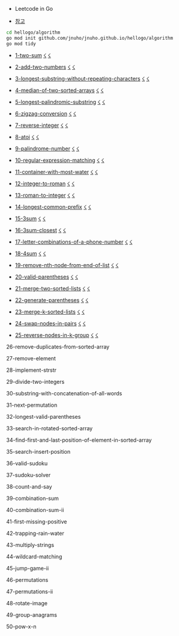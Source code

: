 
- Leetcode in Go

- [참고](https://github.com/austingebauer/go-leetcode)

```sh
cd hellogo/algorithm
go mod init github.com/jnuho/jnuho.github.io/hellogo/algorithm
go mod tidy
```

- [1-two-sum](https://raw.githubusercontent.com/jnuho/jnuho.github.io/master/hellogo/algorithm/1-two-sum/README.md) [☇](https://raw.githubusercontent.com/jnuho/jnuho.github.io/master/hellogo/algorithm/1-two-sum/solution.go) [☇](https://raw.githubusercontent.com/jnuho/jnuho.github.io/master/hellogo/algorithm/1-two-sum/solution_test.go)

- [2-add-two-numbers](https://raw.githubusercontent.com/jnuho/jnuho.github.io/master/hellogo/algorithm/2-add-two-numbers/README.md) [☇](https://raw.githubusercontent.com/jnuho/jnuho.github.io/master/hellogo/algorithm/2-add-two-numbers/solution.go) [☇](https://raw.githubusercontent.com/jnuho/jnuho.github.io/master/hellogo/algorithm/2-add-two-numbers/solution_test.go)


- [3-longest-substring-without-repeating-characters](https://raw.githubusercontent.com/jnuho/jnuho.github.io/master/hellogo/algorithm/3-longest-substring-without-repeating-characters/README.md) [☇](https://raw.githubusercontent.com/jnuho/jnuho.github.io/master/hellogo/algorithm/3-longest-substring-without-repeating-characters/solution.go) [☇](https://raw.githubusercontent.com/jnuho/jnuho.github.io/master/hellogo/algorithm/3-longest-substring-without-repeating-characters/solution_test.go)


- [4-median-of-two-sorted-arrays](https://raw.githubusercontent.com/jnuho/jnuho.github.io/master/hellogo/algorithm/4-median-of-two-sorted-arrays/README.md) [☇](https://raw.githubusercontent.com/jnuho/jnuho.github.io/master/hellogo/algorithm/4-median-of-two-sorted-arrays/solution.go) [☇](https://raw.githubusercontent.com/jnuho/jnuho.github.io/master/hellogo/algorithm/4-median-of-two-sorted-arrays/solution_test.go)

- [5-longest-palindromic-substring](https://raw.githubusercontent.com/jnuho/jnuho.github.io/master/hellogo/algorithm/5-longest-palindromic-substring/README.md) [☇](https://raw.githubusercontent.com/jnuho/jnuho.github.io/master/hellogo/algorithm/5-longest-palindromic-substring/solution.go) [☇](https://raw.githubusercontent.com/jnuho/jnuho.github.io/master/hellogo/algorithm/5-longest-palindromic-substring/solution_test.go)

- [6-zigzag-conversion](https://raw.githubusercontent.com/jnuho/jnuho.github.io/master/hellogo/algorithm/6-zigzag-conversion/README.md) [☇](https://raw.githubusercontent.com/jnuho/jnuho.github.io/master/hellogo/algorithm/6-zigzag-conversion/solution.go) [☇](https://raw.githubusercontent.com/jnuho/jnuho.github.io/master/hellogo/algorithm/6-zigzag-conversion/solution_test.go)


- [7-reverse-integer](https://raw.githubusercontent.com/jnuho/jnuho.github.io/master/hellogo/algorithm/7-reverse-integer/README.md) [☇](https://raw.githubusercontent.com/jnuho/jnuho.github.io/master/hellogo/algorithm/7-reverse-integer/solution.go) [☇](https://raw.githubusercontent.com/jnuho/jnuho.github.io/master/hellogo/algorithm/7-reverse-integer/solution_test.go)


- [8-atoi](https://raw.githubusercontent.com/jnuho/jnuho.github.io/master/hellogo/algorithm/8-atoi/README.md) [☇](https://raw.githubusercontent.com/jnuho/jnuho.github.io/master/hellogo/algorithm/8-atoi/solution.go) [☇](https://raw.githubusercontent.com/jnuho/jnuho.github.io/master/hellogo/algorithm/8-atoi/solution_test.go)

- [9-palindrome-number](https://raw.githubusercontent.com/jnuho/jnuho.github.io/master/hellogo/algorithm/9-palindrome-number/README.md) [☇](https://raw.githubusercontent.com/jnuho/jnuho.github.io/master/hellogo/algorithm/9-palindrome-number/solution.go) [☇](https://raw.githubusercontent.com/jnuho/jnuho.github.io/master/hellogo/algorithm/9-palindrome-number/solution_test.go)

- [10-regular-expression-matching](https://raw.githubusercontent.com/jnuho/jnuho.github.io/master/hellogo/algorithm/10-regular-expression-matching/README.md) [☇](https://raw.githubusercontent.com/jnuho/jnuho.github.io/master/hellogo/algorithm/10-regular-expression-matching/solution.go) [☇](https://raw.githubusercontent.com/jnuho/jnuho.github.io/master/hellogo/algorithm/10-regular-expression-matching/solution_test.go)

- [11-container-with-most-water](https://raw.githubusercontent.com/jnuho/jnuho.github.io/master/hellogo/algorithm/11-container-with-most-water/README.md) [☇](https://raw.githubusercontent.com/jnuho/jnuho.github.io/master/hellogo/algorithm/11-container-with-most-water/solution.go) [☇](https://raw.githubusercontent.com/jnuho/jnuho.github.io/master/hellogo/algorithm/11-container-with-most-water/solution_test.go)

- [12-integer-to-roman](https://raw.githubusercontent.com/jnuho/jnuho.github.io/master/hellogo/algorithm/12-integer-to-roman/README.md) [☇](https://raw.githubusercontent.com/jnuho/jnuho.github.io/master/hellogo/algorithm/12-integer-to-roman/solution.go) [☇](https://raw.githubusercontent.com/jnuho/jnuho.github.io/master/hellogo/algorithm/12-integer-to-roman/solution_test.go)

- [13-roman-to-integer](https://raw.githubusercontent.com/jnuho/jnuho.github.io/master/hellogo/algorithm/13-roman-to-integer/README.md) [☇](https://raw.githubusercontent.com/jnuho/jnuho.github.io/master/hellogo/algorithm/13-roman-to-integer/solution.go) [☇](https://raw.githubusercontent.com/jnuho/jnuho.github.io/master/hellogo/algorithm/13-roman-to-integer/solution_test.go)

- [14-longest-common-prefix](https://raw.githubusercontent.com/jnuho/jnuho.github.io/master/hellogo/algorithm/14-longest-common-prefix/README.md) [☇](https://raw.githubusercontent.com/jnuho/jnuho.github.io/master/hellogo/algorithm/14-longest-common-prefix/solution.go) [☇](https://raw.githubusercontent.com/jnuho/jnuho.github.io/master/hellogo/algorithm/14-longest-common-prefix/solution_test.go)

- [15-3sum](https://raw.githubusercontent.com/jnuho/jnuho.github.io/master/hellogo/algorithm/15-3sum/README.md) [☇](https://raw.githubusercontent.com/jnuho/jnuho.github.io/master/hellogo/algorithm/15-3sum/solution.go) [☇](https://raw.githubusercontent.com/jnuho/jnuho.github.io/master/hellogo/algorithm/15-3sum/solution_test.go)

- [16-3sum-closest](https://raw.githubusercontent.com/jnuho/jnuho.github.io/master/hellogo/algorithm/16-3sum-closest/README.md) [☇](https://raw.githubusercontent.com/jnuho/jnuho.github.io/master/hellogo/algorithm/16-3sum-closest/solution.go) [☇](https://raw.githubusercontent.com/jnuho/jnuho.github.io/master/hellogo/algorithm/16-3sum-closest/solution_test.go)

- [17-letter-combinations-of-a-phone-number](https://raw.githubusercontent.com/jnuho/jnuho.github.io/master/hellogo/algorithm/17-letter-combinations-of-a-phone-number/README.md) [☇](https://raw.githubusercontent.com/jnuho/jnuho.github.io/master/hellogo/algorithm/17-letter-combinations-of-a-phone-number/solution.go) [☇](https://raw.githubusercontent.com/jnuho/jnuho.github.io/master/hellogo/algorithm/17-letter-combinations-of-a-phone-number/solution_test.go)

- [18-4sum](https://raw.githubusercontent.com/jnuho/jnuho.github.io/master/hellogo/algorithm/18-4sum/README.md) [☇](https://raw.githubusercontent.com/jnuho/jnuho.github.io/master/hellogo/algorithm/18-4sum/solution.go) [☇](https://raw.githubusercontent.com/jnuho/jnuho.github.io/master/hellogo/algorithm/18-4sum/solution_test.go)

- [19-remove-nth-node-from-end-of-list](https://raw.githubusercontent.com/jnuho/jnuho.github.io/master/hellogo/algorithm/19-remove-nth-node-from-end-of-list/README.md) [☇](https://raw.githubusercontent.com/jnuho/jnuho.github.io/master/hellogo/algorithm/19-remove-nth-node-from-end-of-list/solution.go) [☇](https://raw.githubusercontent.com/jnuho/jnuho.github.io/master/hellogo/algorithm/19-remove-nth-node-from-end-of-list/solution_test.go)

- [20-valid-parentheses](https://raw.githubusercontent.com/jnuho/jnuho.github.io/master/hellogo/algorithm/20-valid-parentheses/README.md) [☇](https://raw.githubusercontent.com/jnuho/jnuho.github.io/master/hellogo/algorithm/20-valid-parentheses/solution.go) [☇](https://raw.githubusercontent.com/jnuho/jnuho.github.io/master/hellogo/algorithm/20-valid-parentheses/solution_test.go)

- [21-merge-two-sorted-lists](https://raw.githubusercontent.com/jnuho/jnuho.github.io/master/hellogo/algorithm/21-merge-two-sorted-lists/README.md) [☇](https://raw.githubusercontent.com/jnuho/jnuho.github.io/master/hellogo/algorithm/21-merge-two-sorted-lists/solution.go) [☇](https://raw.githubusercontent.com/jnuho/jnuho.github.io/master/hellogo/algorithm/21-merge-two-sorted-lists/solution_test.go)

- [22-generate-parentheses](https://raw.githubusercontent.com/jnuho/jnuho.github.io/master/hellogo/algorithm/22-generate-parentheses/README.md) [☇](https://raw.githubusercontent.com/jnuho/jnuho.github.io/master/hellogo/algorithm/22-generate-parentheses/solution.go) [☇](https://raw.githubusercontent.com/jnuho/jnuho.github.io/master/hellogo/algorithm/22-generate-parentheses/solution_test.go)

- [23-merge-k-sorted-lists](https://raw.githubusercontent.com/jnuho/jnuho.github.io/master/hellogo/algorithm/23-merge-k-sorted-lists/README.md) [☇](https://raw.githubusercontent.com/jnuho/jnuho.github.io/master/hellogo/algorithm/23-merge-k-sorted-lists/solution.go) [☇](https://raw.githubusercontent.com/jnuho/jnuho.github.io/master/hellogo/algorithm/23-merge-k-sorted-lists/solution_test.go)

- [24-swap-nodes-in-pairs](https://raw.githubusercontent.com/jnuho/jnuho.github.io/master/hellogo/algorithm/24-swap-nodes-in-pairs/README.md) [☇](https://raw.githubusercontent.com/jnuho/jnuho.github.io/master/hellogo/algorithm/24-swap-nodes-in-pairs/solution.go) [☇](https://raw.githubusercontent.com/jnuho/jnuho.github.io/master/hellogo/algorithm/24-swap-nodes-in-pairs/solution_test.go)

- [25-reverse-nodes-in-k-group](https://raw.githubusercontent.com/jnuho/jnuho.github.io/master/hellogo/algorithm/25-reverse-nodes-in-k-group/README.md) [☇](https://raw.githubusercontent.com/jnuho/jnuho.github.io/master/hellogo/algorithm/25-reverse-nodes-in-k-group/solution.go) [☇](https://raw.githubusercontent.com/jnuho/jnuho.github.io/master/hellogo/algorithm/25-reverse-nodes-in-k-group/solution_test.go)



26-remove-duplicates-from-sorted-array

27-remove-element

28-implement-strstr

29-divide-two-integers

30-substring-with-concatenation-of-all-words

31-next-permutation

32-longest-valid-parentheses

33-search-in-rotated-sorted-array

34-find-first-and-last-position-of-element-in-sorted-array

35-search-insert-position

36-valid-sudoku

37-sudoku-solver

38-count-and-say

39-combination-sum

40-combination-sum-ii

41-first-missing-positive

42-trapping-rain-water

43-multiply-strings

44-wildcard-matching

45-jump-game-ii

46-permutations

47-permutations-ii

48-rotate-image

49-group-anagrams

50-pow-x-n

